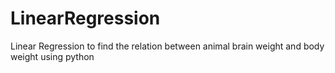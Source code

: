 # LinearRegression
Linear Regression to find the relation between animal brain weight and body weight using python

